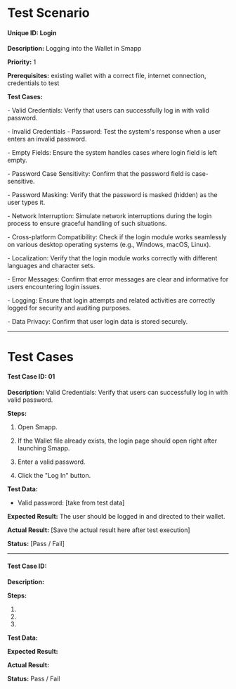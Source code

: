 # Test Scenario

#### Unique ID: Login

**Description:** Logging into the Wallet in Smapp

**Priority:** 1

**Prerequisites:** existing wallet with a correct file, internet connection, credentials to test

**Test Cases:** 

[](#test-case-id-01) - Valid Credentials: Verify that users can successfully log in with valid password.

[]() - Invalid Credentials - Password: Test the system's response when a user enters an invalid password.

[]() - Empty Fields: Ensure the system handles cases where login field is left empty.

[]() - Password Case Sensitivity: Confirm that the password field is case-sensitive.

[]() - Password Masking: Verify that the password is masked (hidden) as the user types it.

[]() - Network Interruption: Simulate network interruptions during the login process to ensure graceful handling of such situations.

[]() - Cross-platform Compatibility: Check if the login module works seamlessly on various desktop operating systems (e.g., Windows, macOS, Linux).

[]() - Localization: Verify that the login module works correctly with different languages and character sets.

[]() - Error Messages: Confirm that error messages are clear and informative for users encountering login issues.

[]() - Logging: Ensure that login attempts and related activities are correctly logged for security and auditing purposes.

[]() - Data Privacy: Confirm that user login data is stored securely.


_____

# Test Cases

#### Test Case ID: 01

**Description:** Valid Credentials: Verify that users can successfully log in with valid password.

**Steps:**

1. Open Smapp.

2. If the Wallet file already exists, the login page should open right after launching Smapp.

4. Enter a valid password.

5. Click the "Log In" button.

**Test Data:**

- Valid password: [take from test data]

**Expected Result:** The user should be logged in and directed to their wallet.

**Actual Result:** [Save the actual result here after test execution]

**Status:** [Pass / Fail]

---


#### Test Case ID: 

**Description:**

**Steps:**

1. 

2. 

3. 

**Test Data:**

**Expected Result:**

**Actual Result:**

**Status:** Pass / Fail


